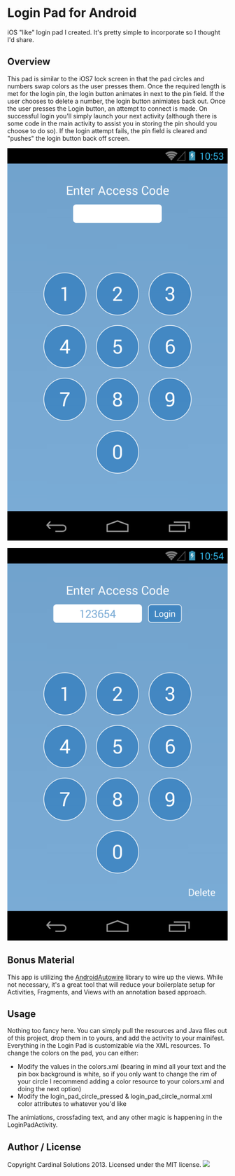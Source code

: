 # Login Pad for Android

iOS "like" login pad I created.  It's pretty simple to incorporate so I thought I'd share.

## Overview

This pad is similar to the iOS7 lock screen in that the pad circles and numbers swap colors as the user presses them.  Once the required length is met for the login pin, the login button animates in next to the pin field.  If the user chooses to delete a number, the login button animiates back out.  Once the user presses the Login button, an attempt to connect is made.  On successful login you'll simply launch your next activity (although there is some code in the main activity to assist you in storing the pin should you choose to do so).  If the login attempt fails, the pin field is cleared and "pushes" the login button back off screen.

![Screen at Launch](https://github.com/CardinalNow/Android-LoginPad/blob/master/img/main_screen.png)

![Screen with pin populated](https://github.com/CardinalNow/Android-LoginPad/blob/master/img/main_screen_with_button.png)

## Bonus Material

This app is utilizing the [AndroidAutowire](https://github.com/CardinalNow/AndroidAutowire) library to wire up the views.  While not necessary, it's a great tool that will reduce your boilerplate setup for Activities, Fragments, and Views with an annotation based approach.

## Usage

Nothing too fancy here.  You can simply pull the resources and Java files out of this project, drop them in to yours, and add the activity to your mainifest.  Everything in the Login Pad is customizable via the XML resources.  To change the colors on the pad, you can either:

  - Modify the values in the colors.xml (bearing in mind all your text and the pin box background is white, so if you only want to change the rim of your circle I recommend adding a color resource to your colors.xml and doing the next option)
  - Modify the login_pad_circle_pressed & login_pad_circle_normal.xml color attributes to whatever you'd like

The animiations, crossfading text, and any other magic is happening in the LoginPadActivity.

## Author / License

Copyright Cardinal Solutions 2013. Licensed under the MIT license.
<img src="https://raw.github.com/CardinalNow/NSURLConnection-Debug/master/logo_footer.png"/>
